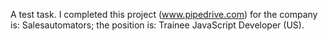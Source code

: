 A test task. I completed this project (www.pipedrive.com) for the company is: Salesautomators; the position is: Trainee JavaScript Developer (US).
